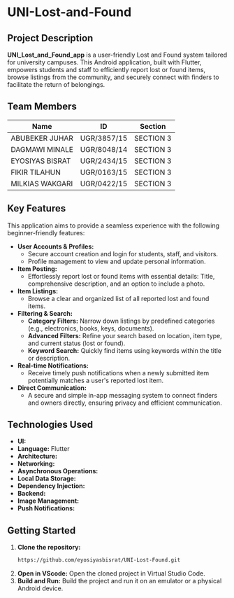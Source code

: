 # UNI-Lost-and-Found

## Project Description

**UNI_Lost_and_Found_app** is a user-friendly Lost and Found system tailored for university campuses. This Android application, built with Flutter, empowers students and staff to efficiently report lost or found items, browse listings from the community, and securely connect with finders to facilitate the return of belongings.

## Team Members

| Name             | ID          | Section     |
|------------------|-------------|-------------|
| ABUBEKER JUHAR    | UGR/3857/15 | SECTION 3   |
| DAGMAWI MINALE    | UGR/8048/14 | SECTION 3   |
| EYOSIYAS BISRAT   | UGR/2434/15 | SECTION 3   |
| FIKIR TILAHUN     | UGR/0163/15 | SECTION 3   |
| MILKIAS WAKGARI   | UGR/0422/15 | SECTION 3   |

## Key Features

This application aims to provide a seamless experience with the following beginner-friendly features:

* **User Accounts & Profiles:**
    * Secure account creation and login for students, staff, and visitors.
    * Profile management to view and update personal information.
* **Item Posting:**
    * Effortlessly report lost or found items with essential details: Title, comprehensive description, and an option to include a photo.
* **Item Listings:**
    * Browse a clear and organized list of all reported lost and found items.
* **Filtering & Search:**
    * **Category Filters:** Narrow down listings by predefined categories (e.g., electronics, books, keys, documents).
    * **Advanced Filters:** Refine your search based on location, item type, and current status (lost or found).
    * **Keyword Search:** Quickly find items using keywords within the title or description.
* **Real-time Notifications:**
    * Receive timely push notifications when a newly submitted item potentially matches a user's reported lost item.
* **Direct Communication:**
    * A secure and simple in-app messaging system to connect finders and owners directly, ensuring privacy and efficient communication.


## Technologies Used

* **UI:** 
* **Language:** Flutter
* **Architecture:** 
* **Networking:** 
* **Asynchronous Operations:** 
* **Local Data Storage:** 
* **Dependency Injection:** 
* **Backend:**
* **Image Management:** 
* **Push Notifications:** 


## Getting Started

1.  **Clone the repository:**
    ```bash
    https://github.com/eyosiyasbisrat/UNI-Lost-Found.git
    ```
2.  **Open in VScode:** Open the cloned project in Virtual Studio Code.
3.  **Build and Run:** Build the project and run it on an emulator or a physical Android device.
